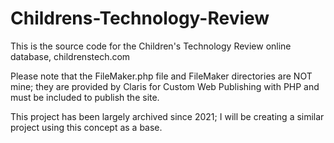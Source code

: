# Childrens-Technology-Review
This is the source code for the Children's Technology Review online database, childrenstech.com

Please note that the FileMaker.php file and FileMaker directories are NOT mine; they are provided by Claris for Custom Web Publishing with PHP and must be included to publish the site.

This project has been largely archived since 2021; I will be creating a similar project using this concept as a base.
